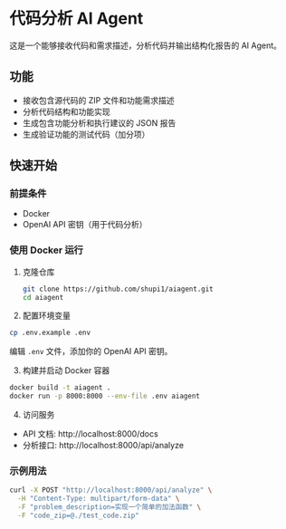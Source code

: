 # 代码分析 AI Agent

这是一个能够接收代码和需求描述，分析代码并输出结构化报告的 AI Agent。

## 功能

- 接收包含源代码的 ZIP 文件和功能需求描述
- 分析代码结构和功能实现
- 生成包含功能分析和执行建议的 JSON 报告
- 生成验证功能的测试代码（加分项）

## 快速开始

### 前提条件

- Docker
- OpenAI API 密钥（用于代码分析）

### 使用 Docker 运行

1. 克隆仓库
   ```bash
   git clone https://github.com/shupi1/aiagent.git
   cd aiagent

2. 配置环境变量

```bash
cp .env.example .env
```

编辑 `.env` 文件，添加你的 OpenAI API 密钥。

3. 构建并启动 Docker 容器

```bash
docker build -t aiagent .
docker run -p 8000:8000 --env-file .env aiagent
```

4. 访问服务

- API 文档: http://localhost:8000/docs
- 分析接口: http://localhost:8000/api/analyze

### 示例用法

```bash
curl -X POST "http://localhost:8000/api/analyze" \
  -H "Content-Type: multipart/form-data" \
  -F "problem_description=实现一个简单的加法函数" \
  -F "code_zip=@./test_code.zip"
```
